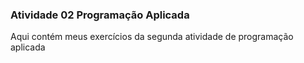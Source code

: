 ### Atividade 02 Programação Aplicada ###
Aqui contém meus exercícios da segunda atividade de programação aplicada 
